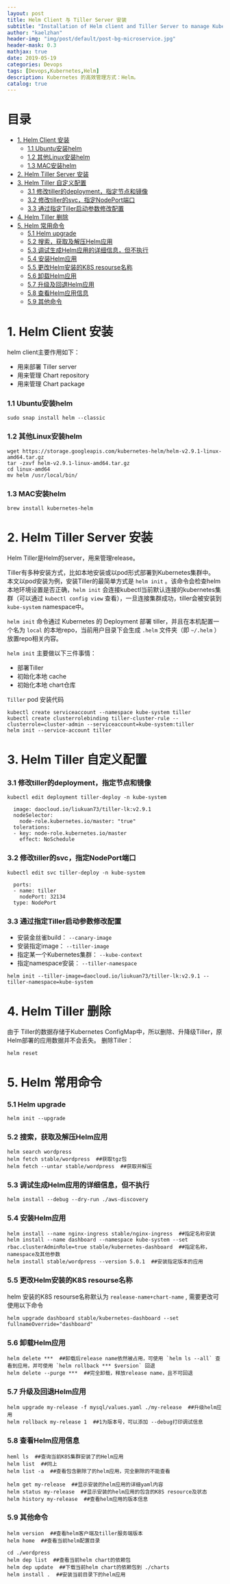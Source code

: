 ```yaml
---
layout: post
title: Helm Client 与 Tiller Server 安装
subtitle: "Installation of Helm client and Tiller Server to manage Kubernetes apps."
author: "kaelzhan"
header-img: "img/post/default/post-bg-microservice.jpg"
header-mask: 0.3
mathjax: true
date: 2019-05-19
categories: Devops
tags: [Devops,Kubernetes,Helm]
description: Kubernetes 的高效管理方式：Helm。
catalog: true
---
```


# 目录

* [1. Helm Client 安装](#1-helm-client-安装)
    * [1.1 Ubuntu安装helm](#11-ubuntu安装helm)
    * [1.2 其他Linux安装helm](#12-其他linux安装helm)
    * [1.3 MAC安装helm](#13-mac安装helm)
* [2. Helm Tiller Server 安装](#2-helm-tiller-server-安装)
* [3. Helm Tiller 自定义配置](#3-helm-tiller-自定义配置)
    * [3.1 修改tiller的deployment，指定节点和镜像](#31-修改tiller的deployment指定节点和镜像)
    * [3.2 修改tiller的svc，指定NodePort端口](#32-修改tiller的svc指定nodeport端口)
    * [3.3 通过指定Tiller启动参数修改配置](#33-通过指定tiller启动参数修改配置)
* [4. Helm Tiller 删除](#4-helm-tiller-删除)
* [5. Helm 常用命令](#5-helm-常用命令)
    * [5.1 Helm upgrade](#51-helm-upgrade)
    * [5.2 搜索，获取及解压Helm应用](#52-搜索获取及解压helm应用)
    * [5.3 调试生成Helm应用的详细信息，但不执行](#53-调试生成helm应用的详细信息但不执行)
    * [5.4 安装Helm应用](#54-安装helm应用)
    * [5.5 更改Helm安装的K8S resourse名称](#55-更改helm安装的k8s-resourse名称)
    * [5.6 卸载Helm应用](#56-卸载helm应用)
    * [5.7 升级及回退Helm应用](#57-升级及回退helm应用)
    * [5.8 查看Helm应用信息](#58-查看helm应用信息)
    * [5.9 其他命令](#59-其他命令)


# 1. Helm Client 安装
helm client主要作用如下：
+ 用来部署 Tiller server
+ 用来管理 Chart repository
+ 用来管理 Chart package

### 1.1 Ubuntu安装helm

```
sudo snap install helm --classic
```


### 1.2 其他Linux安装helm 

```
wget https://storage.googleapis.com/kubernetes-helm/helm-v2.9.1-linux-amd64.tar.gz
tar -zxvf helm-v2.9.1-linux-amd64.tar.gz
cd linux-amd64
mv helm /usr/local/bin/
```


### 1.3 MAC安装helm 

```
brew install kubernetes-helm
```


# 2. Helm Tiller Server 安装
Helm Tiller是Helm的server，用来管理release。  

Tiller有多种安装方式，比如本地安装或以pod形式部署到Kubernetes集群中。  
本文以pod安装为例，安装Tiller的最简单方式是 `helm init` 。该命令会检查helm本地环境设置是否正确，`helm init` 会连接kubectl当前默认连接的kubernetes集群（可以通过 `kubectl config view` 查看），一旦连接集群成功，tiller会被安装到 `kube-system` namespace中。

`helm init` 命令通过 Kubernetes 的 Deployment 部署 tiller，并且在本机配置一个名为 `local` 的本地repo，当前用户目录下会生成 `.helm` 文件夹（即 `~/.helm` ）放置repo相关内容。

`helm init` 主要做以下三件事情：
+ 部署Tiller
+ 初始化本地 cache
+ 初始化本地 chart仓库

`Tiller` pod 安装代码  

```
kubectl create serviceaccount --namespace kube-system tiller
kubectl create clusterrolebinding tiller-cluster-rule --clusterrole=cluster-admin --serviceaccount=kube-system:tiller
helm init --service-account tiller
```


# 3. Helm Tiller 自定义配置

### 3.1 修改tiller的deployment，指定节点和镜像

``` 
kubectl edit deployment tiller-deploy -n kube-system
```

```
  image: daocloud.io/liukuan73/tiller-lk:v2.9.1
  nodeSelector:
    node-role.kubernetes.io/master: "true"
  tolerations:
  - key: node-role.kubernetes.io/master
    effect: NoSchedule
```


### 3.2 修改tiller的svc，指定NodePort端口

``` 
kubectl edit svc tiller-deploy -n kube-system
```

```
  ports:
  - name: tiller
    nodePort: 32134
  type: NodePort
```


### 3.3 通过指定Tiller启动参数修改配置

- 安装金丝雀build： `--canary-image`
- 安装指定image： `--tiller-image`
- 指定某一个Kubernetes集群： `--kube-context`
- 指定namespace安装： `--tiller-namespace`

```
helm init --tiller-image=daocloud.io/liukuan73/tiller-lk:v2.9.1 --tiller-namespace=kube-system
```


# 4. Helm Tiller 删除 
由于 Tiller的数据存储于Kubernetes ConfigMap中，所以删除、升降级Tiller，原Helm部署的应用数据并不会丢失。 
删除Tiller：

```
helm reset
```


# 5. Helm 常用命令

### 5.1 Helm upgrade

```
helm init --upgrade
```


### 5.2 搜索，获取及解压Helm应用

```
helm search wordpress
helm fetch stable/wordpress  ##获取tgz包
helm fetch --untar stable/wordpress  ##获取并解压
```


### 5.3 调试生成Helm应用的详细信息，但不执行

```
helm install --debug --dry-run ./aws-discovery
```


### 5.4 安装Helm应用

```
helm install --name nginx-ingress stable/nginx-ingress  ##指定名称安装
helm install --name dashboard --namespace kube-system --set rbac.clusterAdminRole=true stable/kubernetes-dashboard  ##指定名称，namespace及其他参数
helm install stable/wordpress --version 5.0.1  ##安装指定版本的应用
```


### 5.5 更改Helm安装的K8S resourse名称
helm 安装的K8S resourse名称默认为 `realease-name+chart-name` , 需要更改可使用以下命令

```
helm upgrade dashboard stable/kubernetes-dashboard --set fullnameOverride="dashboard"
```


### 5.6 卸载Helm应用

```
helm delete ***  ##卸载后release name依然被占用，可使用 `helm ls --all` 查看到应用，并可使用 `helm rollback *** $version` 回退
helm delete --purge ***  ##完全卸载，释放release name，且不可回退
```


### 5.7 升级及回退Helm应用

```
helm upgrade my-release -f mysql/values.yaml ./my-release  ##升级helm应用
helm rollback my-release 1  ##1为版本号，可以添加 --debug打印调试信息
```


### 5.8 查看Helm应用信息

```
heml ls  ##查询当前K8S集群安装了的Helm应用
helm list  ##同上
helm list -a  ##查看包含删除了的helm应用，完全删除的不能查看

helm get my-release  ##显示安装的helm应用的详细yaml内容
helm status my-release  ##显示安装的helm应用的包含的K8S resource及状态
helm history my-release  ##查看helm应用的版本信息
```


### 5.9 其他命令

```
helm version  ##查看helm客户端及tiller服务端版本
helm home  ##查看当前helm配置目录

cd ./wordpress
helm dep list  ##查看当前helm chart的依赖包
helm dep update  ##下载当前helm chart的依赖包到 ./charts
helm install .  ##安装当前目录下的helm应用
```
&nbsp;
